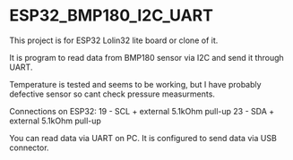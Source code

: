 # ESP32_BMP180_I2C_UART
This project is for ESP32 Lolin32 lite board or clone of it.

It is program to read data from BMP180 sensor via I2C and send it through UART.

Temperature is tested and seems to be working, but I have probably defective sensor so cant check pressure measurments.

Connections on ESP32:
19 - SCL + external 5.1kOhm pull-up
23 - SDA + external 5.1kOhm pull-up

You can read data via UART on PC. It is configured to send data via USB connector.

